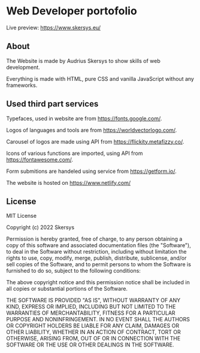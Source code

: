 # Web Developer portofolio

Live preview: https://www.skersys.eu/

## About

The Website is made by Audrius Skersys to show skills of web development.

Everything is made with HTML, pure CSS and vanilla JavaScript without any frameworks.

## Used third part services

Typefaces, used in website are from https://fonts.google.com/.

Logos of languages and tools are from https://worldvectorlogo.com/.

Carousel of logos are made using API from https://flickity.metafizzy.co/.

Icons of various functions are imported, using API from https://fontawesome.com/.

Form submitions are handeled using service from https://getform.io/.

The website is hosted on https://www.netlify.com/

## License

MIT License

Copyright (c) 2022 Skersys

Permission is hereby granted, free of charge, to any person obtaining a copy
of this software and associated documentation files (the "Software"), to deal
in the Software without restriction, including without limitation the rights
to use, copy, modify, merge, publish, distribute, sublicense, and/or sell
copies of the Software, and to permit persons to whom the Software is
furnished to do so, subject to the following conditions:

The above copyright notice and this permission notice shall be included in all
copies or substantial portions of the Software.

THE SOFTWARE IS PROVIDED "AS IS", WITHOUT WARRANTY OF ANY KIND, EXPRESS OR
IMPLIED, INCLUDING BUT NOT LIMITED TO THE WARRANTIES OF MERCHANTABILITY,
FITNESS FOR A PARTICULAR PURPOSE AND NONINFRINGEMENT. IN NO EVENT SHALL THE
AUTHORS OR COPYRIGHT HOLDERS BE LIABLE FOR ANY CLAIM, DAMAGES OR OTHER
LIABILITY, WHETHER IN AN ACTION OF CONTRACT, TORT OR OTHERWISE, ARISING FROM,
OUT OF OR IN CONNECTION WITH THE SOFTWARE OR THE USE OR OTHER DEALINGS IN THE
SOFTWARE.
